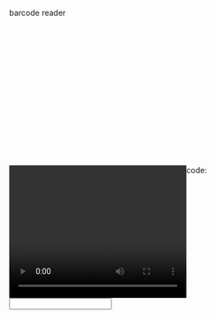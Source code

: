 
<script type="text/javascript" src="https://serratus.github.io/quaggaJS/examples/js/quagga.js"></script>
<script src="https://code.jquery.com/jquery.min.js"></script>
<style type="text/css">
  #photo-area.viewport {
   height: 240px;
   width:320px;
  }
  #photo-area.viewport canvas, video {
    float: left;
    width:320px;
    height: 240px;
  }
  #photo-area.viewport canvas.drawingBuffer, video.drawingBuffer {
    margin-left: -320px;
  }
</style>

<script>
$(function () {

    startScanner();

});

const startScanner = () => {
    Quagga.init({
        inputStream: {
            name: "Live",
            type: "LiveStream",
            target: document.querySelector('#photo-area'),
            constraints: {
                decodeBarCodeRate: 3,
                successTimeout: 500,
                codeRepetition: true,
                tryVertical: true,
                frameRate: 15,
                width: 1600,
                height: 1200,
                facingMode: "environment"
            },
        },
        decoder: {
            readers: [
                "i2of5_reader"
            ]
        },

    }, function (err) {
        if (err) {
            console.log(err);
            return
        }

        console.log("Initialization finished. Ready to start");
        Quagga.start();

        // Set flag to is running
        _scannerIsRunning = true;
    });

    Quagga.onProcessed(function (result) {
        var drawingCtx = Quagga.canvas.ctx.overlay,
            drawingCanvas = Quagga.canvas.dom.overlay;

        if (result) {
            if (result.boxes) {
                drawingCtx.clearRect(0, 0, parseInt(drawingCanvas.getAttribute("width")), parseInt(drawingCanvas.getAttribute("height")));
                result.boxes.filter(function (box) {
                    return box !== result.box;
                }).forEach(function (box) {
                    Quagga.ImageDebug.drawPath(box, {
                        x: 0,
                        y: 1
                    }, drawingCtx, {
                        color: "green",
                        lineWidth: 2
                    });
                });
            }

            if (result.box) {
                Quagga.ImageDebug.drawPath(result.box, {
                    x: 0,
                    y: 1
                }, drawingCtx, {
                    color: "#00F",
                    lineWidth: 2
                });
            }

            if (result.codeResult && result.codeResult.code) {
                Quagga.ImageDebug.drawPath(result.line, {
                    x: 'x',
                    y: 'y'
                }, drawingCtx, {
                    color: 'red',
                    lineWidth: 3
                });
            }
        }
    });

    //barcode read call back
    Quagga.onDetected(function (result) {
        document.getElementById(id).value = result.codeResult.code;
        console.log(result.codeResult.code);
    });
  }
</script>

<h> barcode reader </h>
<div id="photo-area" class="viewport"></div>

<video id="camera" width="300" height="200"></video>
code: <input id="scaned_code" type="text" value="" readonly>
